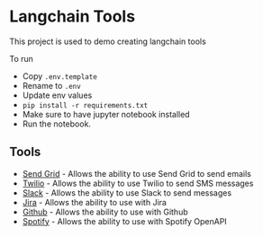 # Langchain Tools

This project is used to demo creating langchain tools 

To run
* Copy `.env.template`
* Rename to `.env`
* Update env values
* `pip install -r requirements.txt`
* Make sure to have jupyter notebook installed 
* Run the notebook.

## Tools
* [Send Grid](send_grid) - Allows the ability to use Send Grid to send emails
* [Twilio](twilio) - Allows the ability to use Twilio to send SMS messages
* [Slack](slack) - Allows the ability to use Slack to send messages
* [Jira](jira) - Allows the ability to use with Jira
* [Github](github) - Allows the ability to use with Github
* [Spotify](spotify) - Allows the ability to use with Spotify OpenAPI